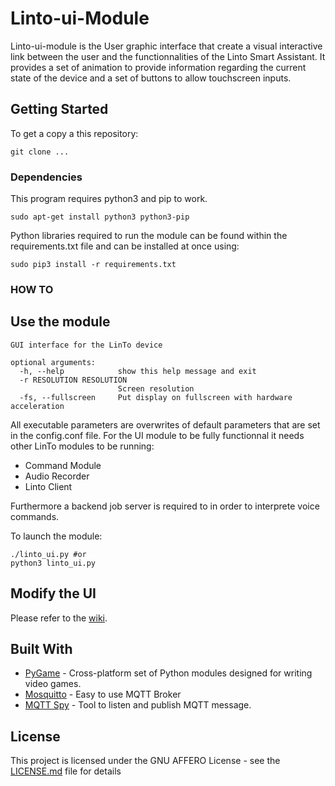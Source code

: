 # Linto-ui-Module

Linto-ui-module is the User graphic interface that create a visual interactive link between the user and the functionnalities of the Linto Smart Assistant.
It provides a set of animation to provide information regarding the current state of the device and a set of buttons to allow touchscreen inputs.  

## Getting Started

To get a copy a this repository:
```
git clone ...
```

### Dependencies

This program requires python3 and pip to work.
```
sudo apt-get install python3 python3-pip
```
Python libraries required to run the module can be found within the requirements.txt file and can be installed at once using:
```
sudo pip3 install -r requirements.txt
```

### HOW TO
## Use the module
```
GUI interface for the LinTo device

optional arguments:
  -h, --help            show this help message and exit
  -r RESOLUTION RESOLUTION
                        Screen resolution
  -fs, --fullscreen     Put display on fullscreen with hardware acceleration
```
All executable parameters are overwrites of default parameters that are set in the config.conf file.
For the UI module to be fully functionnal it needs other LinTo modules to be running:
* Command Module 
* Audio Recorder
* Linto Client

Furthermore a backend job server is required to in order to interprete voice commands. 

To launch the module:
```
./linto_ui.py #or
python3 linto_ui.py
```

## Modify the UI
Please refer to the [wiki]().


## Built With

* [PyGame](https://www.pygame.org/) - Cross-platform set of Python modules designed for writing video games.
* [Mosquitto](https://mosquitto.org/) - Easy to use MQTT Broker
* [MQTT Spy](https://github.com/eclipse/paho.mqtt-spy) - Tool to listen and publish MQTT message. 


## License

This project is licensed under the GNU AFFERO License - see the [LICENSE.md](LICENSE.md) file for details

